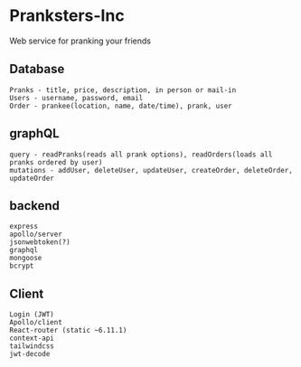 # Pranksters-Inc
Web service for pranking your friends


## Database

    Pranks - title, price, description, in person or mail-in
    Users - username, password, email
    Order - prankee(location, name, date/time), prank, user

## graphQL

    query - readPranks(reads all prank options), readOrders(loads all pranks ordered by user)
    mutations - addUser, deleteUser, updateUser, createOrder, deleteOrder, updateOrder

## backend

    express
    apollo/server
    jsonwebtoken(?)
    graphql
    mongoose
    bcrypt

## Client

    Login (JWT)
    Apollo/client
    React-router (static ~6.11.1)
    context-api
    tailwindcss
    jwt-decode